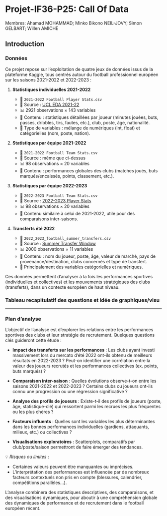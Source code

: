 # Projet-IF36-P25: Call Of Data


Membres: Ahamad MOHAMMAD; Minko Bikono NEIL-JOVY; Simon GELBART; Willen AMICHE


## Introduction

### Données

Ce projet repose sur l’exploitation de quatre jeux de données issus de la plateforme Kaggle, tous centrés autour du football professionnel européen sur les saisons 2021-2022 et 2022-2023 :

1.  **Statistiques individuelles 2021-2022**
    -   📄 `2021-2022 Football Player Stats.csv`
    -   🔗 Source : [UCL EDA 2021-22](https://www.kaggle.com/code/azminetoushikwasi/ucl-eda-viz-2021-22-players-teams/input)
    -   📊 2921 observations × 143 variables
    -   🧾 Contenu : statistiques détaillées par joueur (minutes jouées, buts, passes, dribbles, tirs, fautes, etc.), club, poste, âge, nationalité.
    -   🧩 Type de variables : mélange de numériques (int, float) et catégorielles (nom, poste, nation).
    
2.  **Statistiques par équipe 2021-2022**
    -   📄 `2021-2022 Football Team Stats.csv`
    -   🔗 Source : même que ci-dessus
    -   📊 98 observations × 20 variables
    -   🧾 Contenu : performances globales des clubs (matches joués, buts marqués/encaissés, points, classement, etc.).
    
3.  **Statistiques par équipe 2022-2023**
    -   📄 `2022-2023 Football Team Stats.csv`
    -   🔗 Source : [2022-2023 Player Stats](https://www.kaggle.com/datasets/vivovinco/20222023-football-player-stats)
    -   📊 98 observations × 20 variables
    -   🧾 Contenu similaire à celui de 2021-2022, utile pour des comparaisons inter-saisons.
    
4.  **Transferts été 2022**
    -   📄 `2022_2023_football_summer_transfers.csv`
    -   🔗 Source : [Summer Transfer Window](https://www.kaggle.com/datasets/ruslanhuretski/202223-football-summer-transfer-window)
    -   📊 2000 observations × 11 variables
    -   🧾 Contenu : nom du joueur, poste, âge, valeur de marché, pays de provenance/destination, clubs concernés et type de transfert.
    -   📂 Principalement des variables catégorielles et numériques.

Ces données permettent d’analyser à la fois les performances sportives (individuelles et collectives) et les mouvements stratégiques des clubs (transferts), dans un contexte européen de haut niveau.



### Tableau recapitulatif des questions et idée de graphiques/visu



------------------------------------------------------------------------

### Plan d’analyse

L’objectif de l’analyse est d’explorer les relations entre les performances sportives des clubs et leur stratégie de recrutement. Quelques questions clés guideront cette étude :

-   **Impact des transferts sur les performances** : Les clubs ayant investi massivement lors du mercato d’été 2022 ont-ils obtenu de meilleurs résultats en 2022-2023 ? Peut-on identifier une corrélation entre la valeur des joueurs recrutés et les performances collectives (ex. points, buts marqués) ?

-   **Comparaison inter-saison** : Quelles évolutions observe-t-on entre les saisons 2021-2022 et 2022-2023 ? Certains clubs ou joueurs ont-ils connu une progression ou une régression significative ?

-   **Analyse des profils de joueurs** : Existe-t-il des profils de joueurs (poste, âge, statistique-clé) qui ressortent parmi les recrues les plus fréquentes ou les plus chères ?

-   **Facteurs influents** : Quelles sont les variables les plus déterminantes dans les bonnes performances individuelles (gardiens, attaquants, milieux, etc.) ou collectives ?

-   **Visualisations exploratoires** : Scatterplots, comparatifs par club/poste/saison permettront de faire émerger des tendances.

💡 *Risques ou limites* :

- Certaines valeurs peuvent être manquantes ou imprécises.
- L’interprétation des performances est influencée par de nombreux facteurs contextuels non pris en compte (blessures, calendrier, compétitions parallèles…).

L’analyse combinera des statistiques descriptives, des comparaisons, et des visualisations dynamiques, pour aboutir à une compréhension globale des dynamiques de performance et de recrutement dans le football européen récent.
